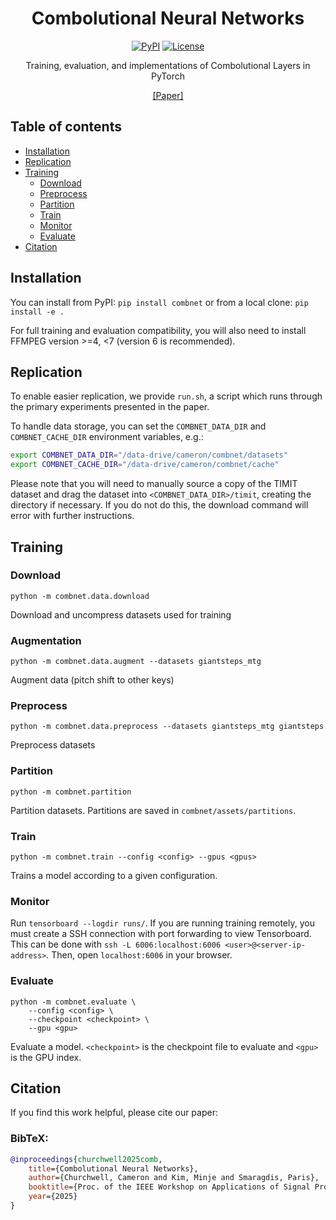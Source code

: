 <h1 align="center">Combolutional Neural Networks</h1>
<div align="center">

[![PyPI](https://img.shields.io/pypi/v/combnet.svg)](https://pypi.python.org/pypi/combnet)
[![License](https://img.shields.io/badge/License-MIT-blue.svg)](https://opensource.org/licenses/MIT)
<!-- [![Downloads](https://pepy.tech/badge/combnet)](https://pepy.tech/project/combnet) -->

</div>

<div align="center">

Training, evaluation, and implementations of Combolutional Layers in PyTorch

[[Paper]](https://arxiv.org/abs/2507.21202)
</div>


## Table of contents

- [Installation](#installation)
- [Replication](#replication)
- [Training](#training)
    * [Download](#download)
    * [Preprocess](#preprocess)
    * [Partition](#partition)
    * [Train](#train)
    * [Monitor](#monitor)
    * [Evaluate](#evaluate)
- [Citation](#citation)


## Installation

You can install from PyPI:
`pip install combnet`
or from a local clone:
`pip install -e .`

For full training and evaluation compatibility, you will also need to install FFMPEG version >=4, <7 (version 6 is recommended).

## Replication

To enable easier replication, we provide `run.sh`, a script which runs through the primary experiments presented in the paper.

To handle data storage, you can set the `COMBNET_DATA_DIR` and `COMBNET_CACHE_DIR` environment variables, e.g.:

```sh
export COMBNET_DATA_DIR="/data-drive/cameron/combnet/datasets"
export COMBNET_CACHE_DIR="/data-drive/cameron/combnet/cache"
```

Please note that you will need to manually source a copy of the TIMIT dataset and drag the dataset into `<COMBNET_DATA_DIR>/timit`, creating the directory if necessary. If you do not do this, the download command will error with further instructions.

## Training

### Download

`python -m combnet.data.download`

Download and uncompress datasets used for training


### Augmentation

`python -m combnet.data.augment --datasets giantsteps_mtg`

Augment data (pitch shift to other keys)


### Preprocess

`python -m combnet.data.preprocess --datasets giantsteps_mtg giantsteps`

Preprocess datasets


### Partition

`python -m combnet.partition`

Partition datasets. Partitions are saved in `combnet/assets/partitions`.


### Train

`python -m combnet.train --config <config> --gpus <gpus>`

Trains a model according to a given configuration.


### Monitor

Run `tensorboard --logdir runs/`. If you are running training remotely, you
must create a SSH connection with port forwarding to view Tensorboard.
This can be done with `ssh -L 6006:localhost:6006 <user>@<server-ip-address>`.
Then, open `localhost:6006` in your browser.

### Evaluate

```
python -m combnet.evaluate \
    --config <config> \
    --checkpoint <checkpoint> \
    --gpu <gpu>
```

Evaluate a model. `<checkpoint>` is the checkpoint file to evaluate and `<gpu>`
is the GPU index.


## Citation

If you find this work helpful, please cite our paper:

### BibTeX:

```bibtex
@inproceedings{churchwell2025comb,
    title={Combolutional Neural Networks},
    author={Churchwell, Cameron and Kim, Minje and Smaragdis, Paris},
    booktitle={Proc. of the IEEE Workshop on Applications of Signal Processing to Audio and Acoustics (WASPAA)},
    year={2025}
}
```




